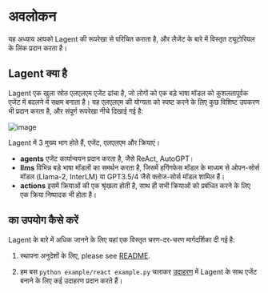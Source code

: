 # अवलोकन

यह अध्याय आपको Lagent की रूपरेखा से परिचित कराता है, और लैजेंट के बारे में विस्तृत ट्यूटोरियल के लिंक प्रदान करता है।

## Lagent क्या है

Lagent एक खुला स्रोत एलएलएम एजेंट ढांचा है, जो लोगों को एक बड़े भाषा मॉडल को कुशलतापूर्वक एजेंट में बदलने में सक्षम बनाता है। यह एलएलएम की योग्यता को स्पष्ट करने के लिए कुछ विशिष्ट उपकरण भी प्रदान करता है, और संपूर्ण रूपरेखा नीचे दिखाई गई है:

![image](https://github.com/InternLM/lagent/assets/24351120/e104171e-4baf-43b3-8e6d-90cff1b298b6)

Lagent में 3 मुख्य भाग होते हैं, एजेंट, एलएलएम और क्रियाएं।

- **agents** एजेंट कार्यान्वयन प्रदान करता है, जैसे ReAct, AutoGPT।
- **llms** विभिन्न बड़े भाषा मॉडलों का समर्थन करता है, जिसमें हगिंगफेस मॉडल के माध्यम से ओपन-सोर्स मॉडल (Llama-2, InterLM) या GPT3.5/4 जैसे क्लोज-सोर्स मॉडल शामिल हैं।
- **actions** इसमें क्रियाओं की एक श्रृंखला होती है, साथ ही सभी क्रियाओं को प्रबंधित करने के लिए एक क्रिया निष्पादक भी होता है।

## का उपयोग कैसे करें

Lagent के बारे में अधिक जानने के लिए यहां एक विस्तृत चरण-दर-चरण मार्गदर्शिका दी गई है:

1. स्थापना अनुदेशों के लिए, please see [README](../../../README_in_HIN.md).

2. हम बस `python example/react example.py` चलाकर [उदाहरण](examples/) में Lagent के साथ एजेंट बनाने के लिए कई उदाहरण प्रदान करते हैं।
